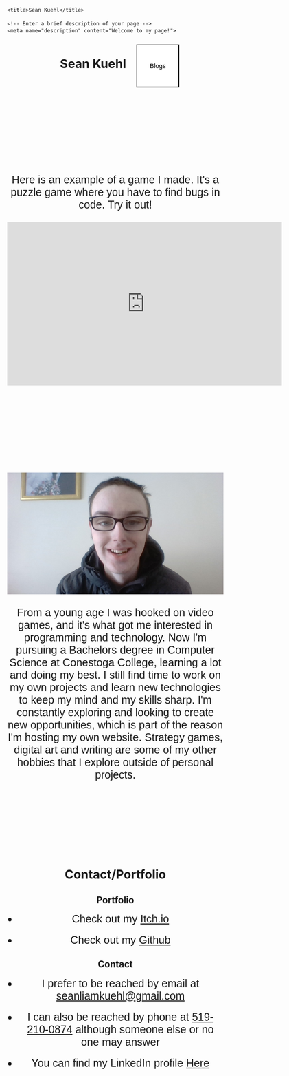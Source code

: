 



<html lang="en"> <!-- Set this to the main language of your site -->
<head>
    <meta charset="utf-8">

    <title>Sean Kuehl</title>

    <!-- Enter a brief description of your page -->
    <meta name="description" content="Welcome to my page!">

<style>


.blogButton {
  width: 100px;
  height: 100px;
  font-size: 15px;
  background-color: white;
}

.togetherParent {
  white-space: nowrap;
  overflow-x: auto;
}

.togetherChild {
  display: inline-block;
  margin-left: 20px; 
}


div {
  margin-bottom: 200px;
}

p {
  font-size: 25px;
  font-family: "Trebuchet MS", sans-serif;

}

li {
  font-size: 25px;
  font-family: "Trebuchet MS", sans-serif;
  margin-bottom: 20px;
}

<!-- I'll seperate things with witespace by using divs, couldn't find a better option-->
<!-- I need to flesh out, stylize elements and complete the page but I have the basics down-->
</style>

    
</head>
<body>




<!-- this is the title and paragraph that will introduce me and what the website has to offer-->
<div align="center" class="togetherParent">


<h1 class="togetherChild"> Sean Kuehl </h1>



<a href="HomePage.html">
<button class = "togetherChild blogButton">Blogs</button>
</a>



</div>



<div align = "center">
<p> Here is an example of a game I made. It's a puzzle game where you have to find bugs in code. Try it out!</p>

<!-- I got this embed code from itch.io itself under the distribute->embed. This worked like a charm!-->
<iframe src="https://itch.io/embed-upload/5284568?color=333333" allowfullscreen="" width="640" height="380" frameborder="0"><a href="https://seankuehl.itch.io/spot-the-bug">Play Spot The Bug! on itch.io</a></iframe>

</div>


<div align = "center">
<!-- maybe put a header hear to mark "about me"-->
<img src="MeForWebsite.jpg" alt="Picture of me">

<p> From a young age I was hooked on video games, and it's what got me interested in programming and technology.
Now I'm pursuing a Bachelors degree in Computer Science at Conestoga College, learning a lot and doing my best.
I still find time to work on my own projects and learn new technologies to keep my mind and my skills sharp.
I'm constantly exploring and looking to create new opportunities, which is part of the reason I'm hosting my own website.
Strategy games, digital art and writing are some of my other hobbies that I explore outside of personal projects.</p>

</div>


<div align = "center">
<h1> Contact/Portfolio </h1>
<!-- itchio, github, linkedin, official gmail, phone, say preferred method is email-->

<h2> Portfolio </h2>
<ul>
<li> Check out my <a href="https://seankuehl.itch.io/">Itch.io</a> </li>
<li> Check out my <a href="https://github.com/SeanKuehl">Github</a> </li>
</ul>

<h2> Contact </h2>
<ul>
<li> I prefer to be reached by email at <a href="seanliamkuehl@gmail.com">seanliamkuehl@gmail.com</a> </li>
<li> I can also be reached by phone at <a href="tel:+519-210-0874">519-210-0874</a> although someone else or no one may answer</li>
<li> You can find my LinkedIn profile <a href="https://www.linkedin.com/in/sean-kuehl-720611219/"> Here</a> </li>
</ul>


</div>




</body>
</html>
